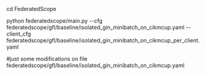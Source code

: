cd FederatedScope

python federatedscope/main.py --cfg federatedscope/gfl/baseline/isolated_gin_minibatch_on_cikmcup.yaml --client_cfg federatedscope/gfl/baseline/isolated_gin_minibatch_on_cikmcup_per_client.yaml

#just some modifications on file federatedscope/gfl/baseline/isolated_gin_minibatch_on_cikmcup.yaml